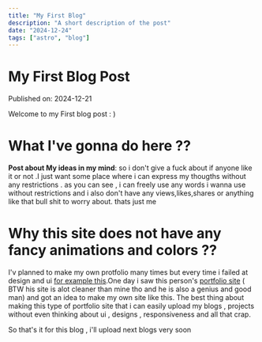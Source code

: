 ```yaml
---
title: "My First Blog"
description: "A short description of the post"
date: "2024-12-24"
tags: ["astro", "blog"]
---
```


# My First Blog Post

Published on:  2024-12-21

Welcome to my First blog post : ) 

# **What I've gonna do here ??** 

**Post about My ideas in my mind**: so i don't give a fuck about if anyone like it or not .I just want some place where i can express my thougths without any restrictions . as you can see , i can freely use any words i wanna use without restrictions and i also don't have any views,likes,shares or anything like that bull shit to worry about. thats just me 

# Why this site does not have any fancy animations and colors ?? 

I'v planned to make my own protfolio many times but every time i failed at design and ui [for example this](https://github.com/ThePikachuDev/Broken-portfolio-V1).One day i saw this person's [portfolio site](https://rcx86.me/?i=1) ( BTW his site is alot cleaner than mine tho and he is also a genius and good man) and got an idea to make my own site like this. The best thing about making this type of portfolio site that i can easily upload my blogs , projects without even thinking about ui , designs , responsiveness and all that crap. 


So that's it for this blog , i'll upload next blogs very soon



